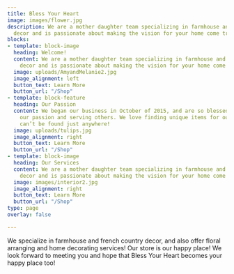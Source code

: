```yaml
---
title: Bless Your Heart
image: images/flower.jpg
description: We are a mother daughter team specializing in farmhouse and french country
  decor and is passionate about making the vision for your home come true!
blocks:
- template: block-image
  heading: Welcome!
  content: We are a mother daughter team specializing in farmhouse and french country
    decor and is passionate about making the vision for your home come true!
  image: uploads/AmyandMelanie2.jpg
  image_alignment: left
  button_text: Learn More
  button_url: "/Shop"
- template: block-feature
  heading: Our Passion
  content: We began our business in October of 2015, and are so blessed to be fulfilling
    our passion and serving others. We love finding unique items for our store that
    can’t be found just anywhere!
  image: uploads/tulips.jpg
  image_alignment: right
  button_text: Learn More
  button_url: "/Shop"
- template: block-image
  heading: Our Services
  content: We are a mother daughter team specializing in farmhouse and french country
    decor and is passionate about making the vision for your home come true!
  image: images/interior2.jpg
  image_alignment: right
  button_text: Learn More
  button_url: "/Shop"
type: page
overlay: false

---
```

 We specialize in farmhouse and french country decor, and also offer floral arranging and home decorating services! Our store is our happy place! We look forward to meeting you and hope that Bless Your Heart becomes your happy place too!